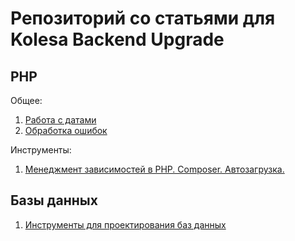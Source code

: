 # Репозиторий со статьями для Kolesa Backend Upgrade

## PHP

Общее:
1. [Работа с датами](php/dates.md)
2. [Обработка ошибок](php/exceptions.md)

Инструменты:

1. [Менеджмент зависимостей в PHP. Composer. Автозагрузка.](https://github.com/Kolesa-Education/backend-articles/blob/master/php/composer.md)

## Базы данных

1. [Инструменты для проектирования баз данных](databases/er-diagrams.md)
